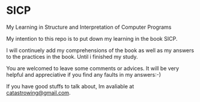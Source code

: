 # SICP
My Learning in Structure and Interpretation of Computer Programs

My intention to this repo is to put down my learning in the book SICP.

I will continuely add my comprehensions of the book as well as my answers to the practices in the book.
Until i finished my study.

You are welcomed to leave some comments or advices.
It will be very helpful and appreciative if you find any faults in my answers:-)

If you have good stuffs to talk about,
Im avaliable at catastrowing@gmail.com.
